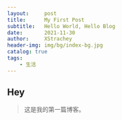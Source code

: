 ```yaml
---
layout:     post
title:      My First Post
subtitle:   Hello World, Hello Blog
date:       2021-11-30
author:     XStrachey
header-img: img/bg/index-bg.jpg
catalog: true
tags:
    - 生活
---
```


## Hey
>这是我的第一篇博客。
